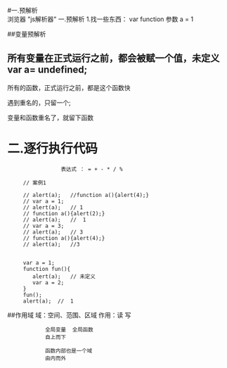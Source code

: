 #一.预解析   
               浏览器
               "js解析器"
                  一.预解析
                      1.找一些东西： var function 参数
                          a = 1

##变量预解析
## 所有变量在正式运行之前，都会被赋一个值，未定义 var a= undefined;

所有的函数，正式运行之前，都是这个函数快

遇到重名的，只留一个;

变量和函数重名了，就留下函数

# 二.逐行执行代码
                     表达式 ： = + - * / %

         // 案例1

         // alert(a);   //function a(){alert(4);}
         // var a = 1;
         // alert(a);   // 1
         // function a(){alert(2);}
         // alert(a);   //  1
         // var a = 3;
         // alert(a);   // 3
         // function a(){alert(4);}
         // alert(a);   //3


         var a = 1;
         function fun(){
            alert(a);   // 未定义
            var a = 2;
         }
         fun();
         alert(a);  //  1


##作用域
                域：空间、范围、区域
               作用：读 写

                全局变量  全局函数
                自上而下

                函数内部也是一个域
                由内而外


          